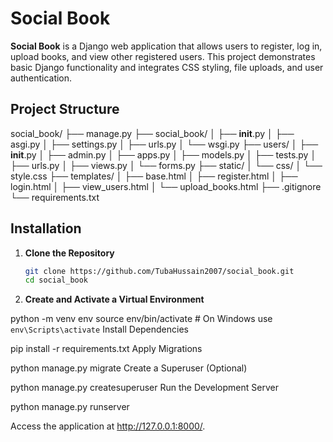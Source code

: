 # Social Book

**Social Book** is a Django web application that allows users to register, log in, upload books, and view other registered users. This project demonstrates basic Django functionality and integrates CSS styling, file uploads, and user authentication.

## Project Structure

social_book/
├── manage.py
├── social_book/
│   ├── __init__.py
│   ├── asgi.py
│   ├── settings.py
│   ├── urls.py
│   └── wsgi.py
├── users/
│   ├── __init__.py
│   ├── admin.py
│   ├── apps.py
│   ├── models.py
│   ├── tests.py
│   ├── urls.py
│   ├── views.py
│   └── forms.py
├── static/
│   └── css/
│       └── style.css
├── templates/
│   ├── base.html
│   ├── register.html
│   ├── login.html
│   ├── view_users.html
│   └── upload_books.html
├── .gitignore
└── requirements.txt


## Installation

1. **Clone the Repository**

   ```bash
   git clone https://github.com/TubaHussain2007/social_book.git
   cd social_book

2. **Create and Activate a Virtual Environment**


python -m venv env
source env/bin/activate  # On Windows use `env\Scripts\activate`
Install Dependencies


pip install -r requirements.txt
Apply Migrations


python manage.py migrate
Create a Superuser (Optional)


python manage.py createsuperuser
Run the Development Server

python manage.py runserver

Access the application at http://127.0.0.1:8000/.

